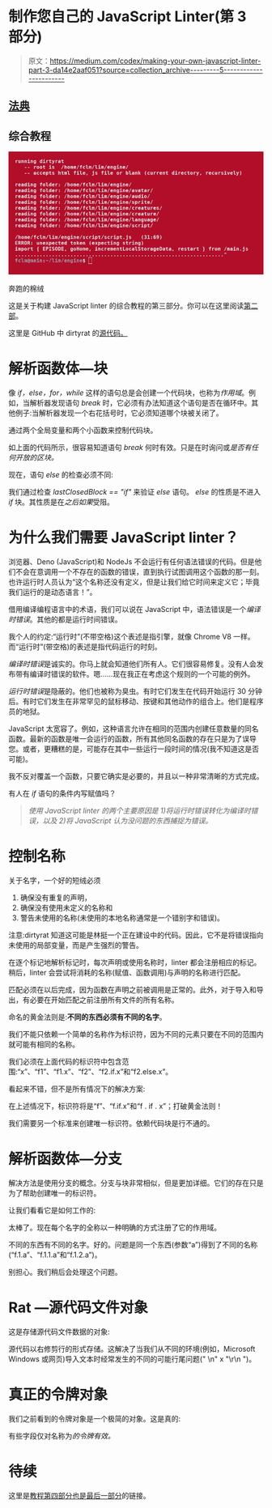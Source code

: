 # 制作您自己的 JavaScript Linter(第 3 部分)

> 原文：<https://medium.com/codex/making-your-own-javascript-linter-part-3-da14e2aaf051?source=collection_archive---------5----------------------->

## [法典](http://medium.com/codex)

## 综合教程

![](img/8e887d4066966bde27cf70f1cfbc4118.png)

奔跑的棉绒

这是关于构建 JavaScript linter 的综合教程的第三部分。你可以在这里阅读[第二部](/codex/making-your-own-javascript-linter-part-2-288841612f4d)。

这里是 GitHub 中 dirtyrat 的[源代码。](https://github.com/JoanaBLate/dirtyrat)

# 解析函数体—块

像 *if，else，for，while* 这样的语句总是会创建一个代码块，也称为*作用域*。例如，当解析器发现语句 *break* 时，它必须有办法知道这个语句是否在循环中。其他例子:当解析器发现一个右花括号时，它必须知道哪个块被关闭了。

通过两个全局变量和两个小函数来控制代码块。

如上面的代码所示，很容易知道语句 *break* 何时有效。只是在时询问或*是否有任何开放的区块。*

现在，语句 *else* 的检查必须不同:

我们通过检查 *lastClosedBlock == "if"* 来验证 *else* 语句。 *else* 的性质是不进入 *if* 块。其性质是在*之后如果*受阻。

# 为什么我们需要 JavaScript linter？

浏览器、Deno (JavaScript)和 NodeJs 不会运行有任何语法错误的代码。但是他们不会在意调用一个不存在的函数的错误，直到执行试图调用这个函数的那一刻。也许运行时人员认为“这个名称还没有定义，但是让我们给它时间来定义它；毕竟我们运行的是动态语言！”。

借用编译编程语言中的术语，我们可以说在 JavaScript 中，语法错误是一个*编译时错误*。其他的都是运行时间错误。

我个人的约定:“运行时”(不带空格)这个表述是指引擎，就像 Chrome V8 一样。而“运行时”(带空格)的表述是指代码运行的时刻。

*编译时错误*是诚实的。你马上就会知道他们所有人。它们很容易修复。没有人会发布带有编译时错误的软件。嗯……现在我正在考虑这个规则的一个可能的例外。

*运行时错误*是隐蔽的。他们也被称为臭虫。有时它们发生在代码开始运行 30 分钟后。有时它们发生在非常罕见的鼠标移动、按键和其他动作的组合上。他们是程序员的地狱。

JavaScript 太宽容了。例如，这种语言允许在相同的范围内创建任意数量的同名函数。最新的函数是唯一会运行的函数，所有其他同名函数的存在只是为了误导您。或者，更糟糕的是，可能存在其中一些运行一段时间的情况(我不知道这是否可能)。

我不反对覆盖一个函数，只要它确实是必要的，并且以一种非常清晰的方式完成。

有人在 *if* 语句的条件内写赋值吗？

> *使用 JavaScript linter 的两个主要原因是 1)将运行时错误转化为编译时错误，以及 2)将 JavaScript 认为没问题的东西捕捉为错误。*

# 控制名称

关于名字，一个好的短绒必须

1.  确保没有重复的声明，
2.  确保没有使用未定义的名称和
3.  警告未使用的名称(未使用的本地名称通常是一个错别字和错误)。

注意:dirtyrat 知道这可能是林挺一个正在建设中的代码。因此，它不是将错误指向未使用的局部变量，而是产生强烈的警告。

在逐个标记地解析标记时，每次声明或使用名称时，linter 都会注册相应的标记。稍后，linter 会尝试将消耗的名称(赋值、函数调用)与声明的名称进行匹配。

匹配必须在以后完成，因为函数在声明之前被调用是正常的。此外，对于导入和导出，有必要在开始匹配之前注册所有文件的所有名称。

命名的黄金法则是:**不同的东西必须有不同的名字**。

我们不能只依赖一个简单的名称作为标识符，因为不同的元素只要在不同的范围内就可能有相同的名称。

我们必须在上面代码的标识符中包含范围:“x”、“f1”、“f1.x”、“f2”、“f2.if.x”和“f2.else.x”。

看起来不错，但不是所有情况下的解决方案:

在上述情况下，标识符将是“f”、“f.if.x”和“f . if . x”；打破黄金法则！

我们需要另一个标准来创建唯一标识符。依赖代码块是行不通的。

# 解析函数体—分支

解决方法是使用分支的概念。分支与块非常相似，但是更加详细。它们的存在只是为了帮助创建唯一的标识符。

让我们看看它是如何工作的:

太棒了。现在每个名字的全称以一种明确的方式注册了它的作用域。

不同的东西有不同的名字。好的。问题是同一个东西(参数“a”)得到了不同的名称(“f.1.a”、“f.1.1.a”和“f.1.2.a”)。

别担心。我们稍后会处理这个问题。

# Rat —源代码文件对象

这是存储源代码文件数据的对象:

源代码以右修剪行的形式存储。这解决了当我们从不同的环境(例如，Microsoft Windows 或网页)导入文本时经常发生的不同的可能行尾问题(" \n" x "\r\n ")。

# 真正的令牌对象

我们之前看到的令牌对象是一个极简的对象。这是真的:

有些字段仅对名称为*的令牌有效。*

# 待续

这里是[教程第四部分也是最后一部分](/codex/making-your-own-javascript-linter-part-4-de4f106a9785)的链接。